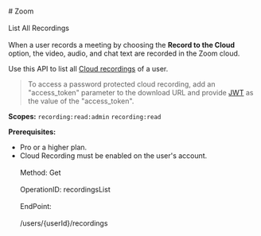 <br>#     Zoom</br>
<br>List All Recordings</br>
<br>When a user records a meeting by choosing the **Record to the Cloud** option, the video, audio, and chat text are recorded in the Zoom cloud. 

Use this API to list all [Cloud recordings](https://support.zoom.us/hc/en-us/articles/203741855-Cloud-Recording) of a user.
> To access a password protected cloud recording, add an "access_token" parameter to the download URL and provide [JWT](https://marketplace.zoom.us/docs/guides/getting-started/app-types/create-jwt-app) as the value of the "access_token".


**Scopes:** `recording:read:admin` `recording:read`  
 
**Prerequisites:** 
* Pro or a higher plan.
* Cloud Recording must be enabled on the user's account.</br>
<br>Method: Get</br>
<br>OperationID: recordingsList</br>
<br>EndPoint:</br>
<br>/users/{userId}/recordings</br>
